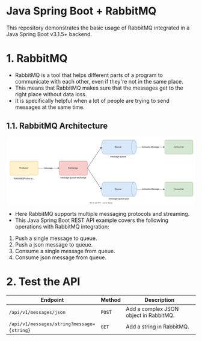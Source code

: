 # Java Spring Boot + RabbitMQ

This repository demonstrates the basic usage of RabbitMQ integrated in a Java Spring Boot v3.1.5+ backend.

# 1. RabbitMQ

- RabbitMQ is a tool that helps different parts of a program to communicate with each other, even if they're not in the
	same place.
- This means that RabbitMQ makes sure that the messages get to the right place without data loss.
- It is specifically helpful when a lot of people are trying to send messages at the same time.

## 1.1. RabbitMQ Architecture

![spring-boot-rabbitmq-flow-diagram.svg](misc/spring-boot-rabbitmq-flow-diagram.svg)

- Here RabbitMQ supports multiple messaging protocols and streaming.
- This Java Spring Boot REST API example covers the following operations with RabbitMQ integration:

1. Push a single message to queue.
2. Push a json message to queue.
3. Consume a single message from queue.
4. Consume json message from queue.

# 2. Test the API

| Endpoint                                   | Method | Description                            |
|--------------------------------------------|--------|----------------------------------------|
| `/api/v1/messages/json`                    | `POST` | Add a complex JSON object in RabbitMQ. |
| `/api/v1/messages/string?message={string}` | `GET`  | Add a string in RabbitMQ.              |
